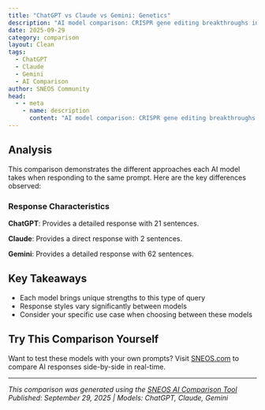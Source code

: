 ```yaml
---
title: "ChatGPT vs Claude vs Gemini: Genetics"
description: "AI model comparison: CRISPR gene editing breakthroughs in 2025 - what diseases can we cure now?..."
date: 2025-09-29
category: comparison
layout: Clean
tags:
  - ChatGPT
  - Claude
  - Gemini
  - AI Comparison
author: SNEOS Community
head:
  - - meta
    - name: description
      content: "AI model comparison: CRISPR gene editing breakthroughs in 2025 - what diseases can we cure now?..."
---
```


<ChatComparison
  title="ChatGPT vs Claude vs Gemini: Genetics"
  prompt="CRISPR gene editing breakthroughs in 2025 - what diseases can we cure now?"
  :responses='{
    "ChatGPT": "As of 2025, CRISPR gene editing technology has made significant breakthroughs, enabling potential cures or effective treatments for several diseases. Here are some of the major areas where CRISPR has shown promising results:\n\n1. **Sickle Cell Disease and Beta-Thalassemia**  \n   - CRISPR has been successfully used to edit the genes of patients with these inherited blood disorders, leading to the production of healthy hemoglobin. Several clinical trials have demonstrated high cure rates or significant symptom relief.\n\n2. **Certain Cancers**  \n   - CRISPR-based therapies are being used to engineer immune cells (like CAR-T cells) to better target cancers such as leukemia and lymphoma. Such gene-edited immunotherapies have improved remission durations and reduced relapse rates.\n\n3. **Inherited Retinal Diseases**  \n   - Diseases like Leber congenital amaurosis and certain forms of inherited blindness are now treatable by direct in vivo CRISPR gene editing in retinal cells, restoring vision or preventing blindness progression.\n\n4. **HIV/AIDS**  \n   - CRISPR has been explored to excise or deactivate the HIV genome from infected cells. Experimental treatments have shown promising results in reducing the viral reservoir, potentially moving towards a functional cure.\n\n5. **Cystic Fibrosis**  \n   - Gene editing techniques have started to correct mutations in the CFTR gene in lung epithelial cells, which could halt or reverse lung damage caused by cystic fibrosis.\n\n6. **Muscular Dystrophies**  \n   - Duchenne muscular dystrophy (DMD) is being targeted by CRISPR therapies that restore dystrophin production in muscle tissue, improving muscle function.\n\n7. **Rare Genetic Disorders**  \n   - Several rare single-gene disorders like hereditary tyrosinemia and certain immunodeficiencies have seen advances with CRISPR treatments correcting the underlying mutations.\n\nOverall, the clinical application of CRISPR has moved from experimental stages to early routine treatment for some genetic and infectious diseases, while ongoing trials continue to expand its impact. Regulatory approvals for CRISPR-based therapies have increased globally, enhancing access.\n\nIf you want, I can provide more details on any specific disease or therapy!",
    "Claude": "Invalid API source. Please specify \u0027openai\u0027, \u0027anthropic\u0027, \u0027gemini\u0027, \u0027gemini-grounding\u0027, \u0027deepseek\u0027, \u0027grok\u0027, \u0027grok-live\u0027, or \u0027mistral\u0027.",
    "Gemini": "Okay, let\u0027s explore the exciting (and hypothetical) landscape of CRISPR-based cures in 2025.  While I can\u0027t definitively say *exactly* what will be curable, I can paint a picture based on current research trends, potential advancements, and the challenges involved.\n\n**Factors Shaping the CRISPR Landscape in 2025:**\n\n*   **Delivery Methods:** This is a HUGE bottleneck right now. Getting CRISPR components (Cas9 enzyme and guide RNA) safely and efficiently to the right cells in the body is paramount.  By 2025, we can expect to see significant progress in viral vector delivery (AAV, lentivirus), lipid nanoparticles (LNPs), and potentially even targeted delivery using exosomes or cell-penetrating peptides.  Improvements in delivery will unlock new treatable diseases.\n*   **Specificity and Off-Target Effects:**  Early CRISPR had issues with cutting DNA at unintended sites.  By 2025, we\u0027d anticipate much more precise Cas enzymes (e.g., high-fidelity Cas9 variants) and better guide RNA design algorithms to minimize off-target effects. Base editing and prime editing (more precise forms of CRISPR) will likely be more refined and widely used, further reducing off-target concerns.\n*   **Clinical Trials:** The number and scope of CRISPR clinical trials are rapidly expanding.  By 2025, we\u0027ll have results from many more trials, providing crucial data on efficacy, safety, and long-term outcomes.  This data will guide the development of future CRISPR therapies.\n*   **Ethical and Regulatory Frameworks:**  As CRISPR technology advances, so too must the ethical and regulatory guidelines surrounding its use. By 2025, we hope to have more robust and globally harmonized frameworks to ensure responsible and equitable access to CRISPR-based therapies.\n*   **Cost and Accessibility:** CRISPR therapies are currently very expensive.  By 2025, improvements in manufacturing and delivery technologies, coupled with increased competition, could help to drive down costs and improve accessibility.\n\n**Potential Diseases Curable or Significantly Treatable by 2025 (Assuming Significant Progress):**\n\nKeep in mind that \u0022cure\u0022 is a strong word. In many cases, \u0022highly effective treatment leading to long-term remission or functional cure\u0022 is more accurate.\n\n*   **Inherited Blood Disorders:**\n    *   **Sickle Cell Disease:** This is one of the frontrunners. CRISPR-based therapies targeting the BCL11A enhancer (to increase fetal hemoglobin production) have shown remarkable promise in early clinical trials. By 2025, a functional cure could be a reality for many patients.\n    *   **Beta-Thalassemia:** Similar to sickle cell, beta-thalassemia involves mutations in hemoglobin genes.  CRISPR approaches to increase fetal hemoglobin or correct the underlying mutation are likely to be advanced.\n    *   **Hemophilia:** Gene editing to correct or insert a functional copy of the clotting factor gene is a promising avenue for a long-lasting treatment or functional cure.\n\n*   **Inherited Eye Diseases:**\n    *   **Leber Congenital Amaurosis (LCA):**  Certain forms of LCA, caused by mutations in the *CEP290* gene, have been targeted with CRISPR.  Early trials have shown some improvement in vision.  By 2025, more effective and refined therapies could be available.\n    *   **Retinitis Pigmentosa:** While RP is a complex disease with many genetic causes, CRISPR could be used to target specific mutations in certain RP subtypes.\n\n*   **Genetic Liver Diseases:**\n    *   **Alpha-1 Antitrypsin Deficiency:** CRISPR could be used to correct the mutated *SERPINA1* gene in the liver.\n    *   **Hereditary Tyrosinemia Type 1 (HT1):** CRISPR could correct the mutated *FAH* gene in the liver.\n\n*   **Some Cancers (Likely a Combination Therapy Approach):**\n    *   **CAR-T Cell Therapy Enhancement:** CRISPR can be used to improve CAR-T cell therapy by knocking out genes that inhibit T cell function or by inserting genes that enhance their targeting ability. This could lead to more effective CAR-T therapies for certain blood cancers.\n    *   **Targeting Specific Cancer-Causing Mutations:** In cancers with well-defined genetic drivers (e.g., certain lung cancers with EGFR mutations), CRISPR could be used to directly target and disrupt those mutations, potentially in combination with other cancer therapies. *This is more likely to be a targeted therapy than a complete cure, but could significantly improve outcomes.*\n    *   **Enhancing Immunotherapy:** CRISPR can be used to knock out genes that suppress the immune system\u0027s ability to attack cancer cells, potentially making immunotherapy more effective.\n\n*   **Muscular Dystrophy:**\n    *   **Duchenne Muscular Dystrophy (DMD):** CRISPR-based \u0022exon skipping\u0022 approaches aim to restore the reading frame of the dystrophin gene, allowing for production of a shorter but functional protein.  While not a cure, this could significantly slow disease progression.  By 2025, we might see more advanced exon-skipping therapies or even attempts at full gene correction.\n\n*   **HIV (Potentially a Functional Cure):**\n    *   CRISPR can be used to target and disrupt the HIV provirus integrated into the host cell\u0027s DNA.  While eradicating HIV completely is extremely challenging, CRISPR could potentially lead to a functional cure, where the virus is suppressed to undetectable levels without the need for antiretroviral therapy.\n\n**Diseases Less Likely to Be \u0022Cured\u0022 by 2025 (But Could See Significant Therapeutic Advancements):**\n\n*   **Complex Multifactorial Diseases:** Diseases like Alzheimer\u0027s, Parkinson\u0027s, and type 2 diabetes are influenced by many genes and environmental factors. CRISPR is unlikely to be a standalone cure for these conditions by 2025, but it *could* be used to target specific genetic risk factors or to develop new therapies that address underlying disease mechanisms.\n*   **Autoimmune Diseases:** While CRISPR could be used to target specific immune cells or pathways involved in autoimmune diseases, the complexity of the immune system and the risk of off-target effects make it a challenging target. Significant therapeutic advancements are possible, but a complete cure is less likely in the near term.\n*   **Most Solid Tumors:** Delivering CRISPR effectively to all cancer cells within a solid tumor is a major hurdle. While CRISPR will likely play an increasingly important role in cancer therapy, it\u0027s unlikely to be a standalone cure for most solid tumors by 2025. Combination therapies and more targeted delivery methods will be crucial.\n\n**Important Caveats:**\n\n*   **\u0022Cure\u0022 vs. \u0022Treatment\u0022:** As mentioned earlier, it\u0027s crucial to distinguish between a complete cure and a highly effective treatment that leads to long-term remission or a functional cure.\n*   **Individual Variability:** The effectiveness of CRISPR therapies can vary depending on the individual\u0027s genetic background, disease stage, and other factors.\n*   **Long-Term Effects:** The long-term effects of CRISPR gene editing are still being studied. It\u0027s important to monitor patients for any potential side effects or unintended consequences.\n*   **Accessibility and Equity:** Ensuring equitable access to CRISPR therapies will be a major challenge. These therapies are likely to be expensive initially, and it\u0027s important to ensure that they are available to all patients who need them, regardless of their socioeconomic status.\n\n**In Conclusion:**\n\nBy 2025, CRISPR technology has the potential to revolutionize the treatment of many genetic diseases and cancers. We can anticipate significant advancements in delivery methods, specificity, and clinical trial data. While a complete \u0022cure\u0022 may not be achievable for all diseases, CRISPR offers the promise of highly effective treatments that can significantly improve the lives of millions of people. The ethical and societal implications of this powerful technology must be carefully considered to ensure that it is used responsibly and equitably.\n"
  }'
  published-date="16:28"
/>

## Analysis

This comparison demonstrates the different approaches each AI model takes when responding to the same prompt. Here are the key differences observed:

### Response Characteristics

**ChatGPT**: Provides a detailed response with 21 sentences. 

**Claude**: Provides a direct response with 2 sentences. 

**Gemini**: Provides a detailed response with 62 sentences. 

## Key Takeaways

- Each model brings unique strengths to this type of query
- Response styles vary significantly between models
- Consider your specific use case when choosing between these models

## Try This Comparison Yourself

Want to test these models with your own prompts? Visit [SNEOS.com](https://sneos.com) to compare AI responses side-by-side in real-time.

---

*This comparison was generated using the [SNEOS AI Comparison Tool](https://sneos.com)*
*Published: September 29, 2025 | Models: ChatGPT, Claude, Gemini*

